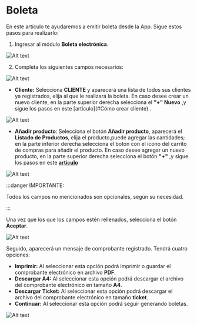 # Boleta

En este artículo te ayudaremos a emitir boleta desde la App. Sigue estos pasos para realizarlo:

1. Ingresar al módulo **Boleta electrónica**.

![Alt text](img/boleta.jpg)

2. Completa los siguientes campos necesarios:

![Alt text](img/app_boleta.jpeg)

- **Cliente:** Selecciona **CLIENTE** y aparecerá una lista de todos sus clientes ya registrados, elija al que le realizará la boleta. En caso desee crear un nuevo cliente, en la parte superior derecha selecciona el **"+" Nuevo** ,y sigue los pasos en este [artículo](#Cómo crear cliente) .

![Alt text](img/app4.jpeg)

- **Añadir producto**: Selecciona el botón **Añadir producto**, aparecerá el **Listado de Productos**, elija el producto,puede agregar las cantidades; en la parte inferior derecha selecciona el botón con el icono del carrito de compras para añadir el producto. En caso desee agregar un nuevo producto, en la parte superior derecha selecciona el botón **"+"** ,y sigue los pasos en este **[artículo](https://fastura.github.io/documentacion/app-para-facturacion/Como-crear-cliente)**

![Alt text](img/app6.jpeg)

:::danger IMPORTANTE:

Todos los campos no mencionados son opcionales, según su necesidad.

:::

Una vez que los que los campos estén rellenados, selecciona el botón **Aceptar**.

![Alt text](img/app_final2.jpeg)

Seguido, aparecerá un mensaje de comprobante registrado. Tendrá cuatro opciones:

- **Imprimir:** Al seleccionar esta opción podrá imprimir o guardar el comprobante electrónico en archivo **PDF**.
- **Descargar A4:** Al seleccionar esta opción podrá descargar el archivo del comprobante electrónico en tamaño **A4**.
- **Descargar Ticket:** Al seleccionar esta opción podrá descargar el archivo del comprobante electrónico en tamaño **ticket**.
- **Continuar:** Al seleccionar esta opción podrá seguir generando boletas.

![Alt text](img/app_final3.jpeg)
